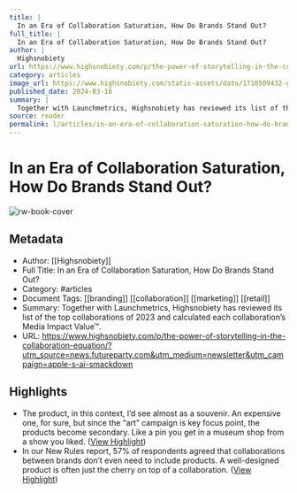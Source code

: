 ```yaml
---
title: |
  In an Era of Collaboration Saturation, How Do Brands Stand Out?
full_title: |
  In an Era of Collaboration Saturation, How Do Brands Stand Out?
author: |
  Highsnobiety
url: https://www.highsnobiety.com/p/the-power-of-storytelling-in-the-collaboration-equation/?utm_source=news.futureparty.com&utm_medium=newsletter&utm_campaign=apple-s-ai-smackdown
category: articles
image_url: https://www.highsnobiety.com/static-assets/dato/1710509432-gettyimages-1246201179.jpg
published_date: 2024-03-18
summary: |
  Together with Launchmetrics, Highsnobiety has reviewed its list of the top collaborations of 2023 and calculated each collaboration’s Media Impact Value™.
source: reader
permalink: l/articles/in-an-era-of-collaboration-saturation-how-do-brands-stand-out
---
```

# In an Era of Collaboration Saturation, How Do Brands Stand Out?

![rw-book-cover](https://www.highsnobiety.com/static-assets/dato/1710509432-gettyimages-1246201179.jpg)

## Metadata
- Author: [[Highsnobiety]]
- Full Title: In an Era of Collaboration Saturation, How Do Brands Stand Out?
- Category: #articles
- Document Tags: [[branding]] [[collaboration]] [[marketing]] [[retail]] 
- Summary: Together with Launchmetrics, Highsnobiety has reviewed its list of the top collaborations of 2023 and calculated each collaboration’s Media Impact Value™.
- URL: https://www.highsnobiety.com/p/the-power-of-storytelling-in-the-collaboration-equation/?utm_source=news.futureparty.com&utm_medium=newsletter&utm_campaign=apple-s-ai-smackdown

## Highlights
- The product, in this context, I’d see almost as a souvenir. An expensive one, for sure, but since the “art” campaign is key focus point, the products become secondary. Like a pin you get in a museum shop from a show you liked. ([View Highlight](https://read.readwise.io/read/01hsbb70cracx8sm65b64s86k6))
- In our New Rules report, 57% of respondents agreed that collaborations between brands don’t even need to include products. A well-designed product is often just the cherry on top of a collaboration. ([View Highlight](https://read.readwise.io/read/01hsbbag4ph96h7e1rx5yevr0z))


